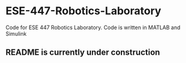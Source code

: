 # ESE-447-Robotics-Laboratory
Code for ESE 447 Robotics Laboratory. Code is written in MATLAB and Simulink

## README is currently under construction
